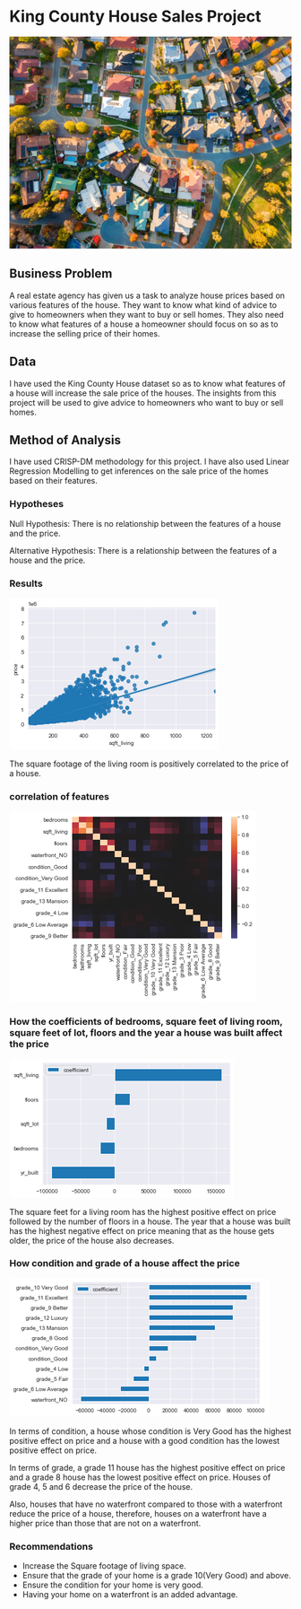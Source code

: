 # King County House Sales Project

![image](homes.jpg)

## Business Problem

A real estate agency has given us a task to analyze house prices based on various features of the house. They want to know what kind of advice to give to homeowners when they want to buy or sell homes. They also need to know what features of a house a homeowner should focus on so as to increase the selling price of their homes.

## Data

I have used the King County House dataset so as to know what features of a house will increase the sale price of the houses. The insights from this project will be used to give advice to homeowners who want to buy or sell homes.

## Method of Analysis

I have used CRISP-DM methodology for this project. I have also used Linear Regression Modelling to get inferences on the sale price of the homes based on their features.

### Hypotheses

Null Hypothesis: There is no relationship between the features of a house and the price.

Alternative Hypothesis: There is a relationship between the features of a house and the price.

### Results

![graph](priceandsqftliving.png)

The square footage of the living room is positively correlated to the price of a house.

### correlation of features

![graph](correlation.png)

### How the coefficients of bedrooms, square feet of living room, square feet of lot, floors and the year a house was built affect the price

![graph](features1.png)

The square feet for a living room has the highest positive effect on price followed by the number of floors in a house.
The year that a house was built has the highest negative effect on price meaning that as the house gets older, the price of the house also decreases.

### How condition and grade of a house affect the price

![graph](features2.png)

In terms of condition, a house whose condition is Very Good has the highest positive effect on price and a house with a good condition has the lowest positive effect on price.

In terms of grade, a grade 11 house has the highest positive effect on price and a grade 8 house has the lowest positive effect on price. Houses of grade 4, 5 and 6 decrease the price of the house.

Also, houses that have no waterfront compared to those with a waterfront reduce the price of a house, therefore, houses on a waterfront have a higher price than those that are not on a waterfront.

### Recommendations

* Increase the Square footage of living space.
* Ensure that the grade of your home is a grade 10(Very Good) and above.
* Ensure the condition for your home is very good.
* Having your home on a waterfront is an added advantage.
